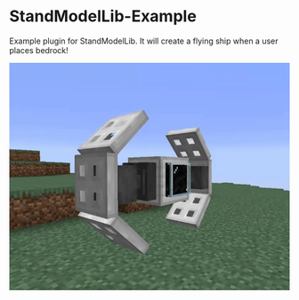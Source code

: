 # StandModelLib-Example
Example plugin for StandModelLib.
It will create a flying ship when a user places bedrock!

<p align="center">
  <img src="flying.gif">
</p>
